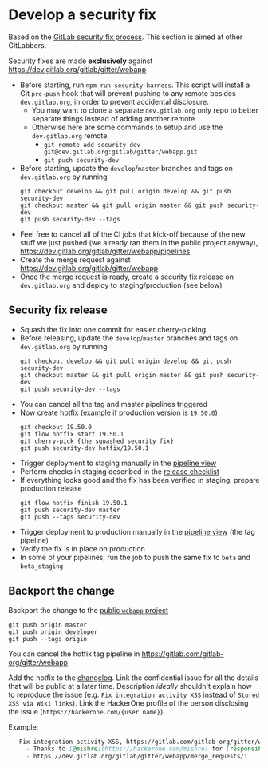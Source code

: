 # Develop a security fix

Based on the [GitLab security fix process](https://gitlab.com/gitlab-org/release/docs/blob/master/general/security/developer.md). This section is aimed at other GitLabbers.

Security fixes are made **exclusively** against https://dev.gitlab.org/gitlab/gitter/webapp

 - Before starting, run `npm run security-harness`. This script will install a Git `pre-push` hook that will prevent
pushing to any remote besides `dev.gitlab.org`, in order to prevent accidental disclosure.
    - You may want to clone a separate `dev.gitlab.org` only repo to better separate things instead of adding another remote
    - Otherwise here are some commands to setup and use the `dev.gitlab.org` remote,
       - `git remote add security-dev git@dev.gitlab.org:gitlab/gitter/webapp.git`
       - `git push security-dev`
 - Before starting, update the `develop`/`master` branches and tags on `dev.gitlab.org` by running
   ```
   git checkout develop && git pull origin develop && git push security-dev
   git checkout master && git pull origin master && git push security-dev
   git push security-dev --tags
   ```
 - Feel free to cancel all of the CI jobs that kick-off because of the new stuff we just pushed (we already ran them in the public project anyway), https://dev.gitlab.org/gitlab/gitter/webapp/pipelines
 - Create the merge request against https://dev.gitlab.org/gitlab/gitter/webapp
 - Once the merge request is ready, create a security fix release on `dev.gitlab.org` and deploy to staging/production (see below)

## Security fix release
 - Squash the fix into one commit for easier cherry-picking
 - Before releasing, update the `develop`/`master` branches and tags on `dev.gitlab.org` by running
   ```
   git checkout develop && git pull origin develop && git push security-dev
   git checkout master && git pull origin master && git push security-dev
   git push security-dev --tags
   ```
 - You can cancel all the tag and master pipelines triggered 
 - Now create hotfix (example if production version is `19.50.0`)
   ```
   git checkout 19.50.0
   git flow hotfix start 19.50.1
   git cherry-pick {the squashed security fix}
   git push security-dev hotfix/19.50.1
   ```
 - Trigger deployment to staging manually in the [pipeline view](https://dev.gitlab.org/gitlab/gitter/webapp/pipelines)
 - Perform checks in staging described in the [release checklist](https://gitlab.com/gitlab-com/gl-infra/gitter-infrastructure#release-checklist)
 - If everything looks good and the fix has been verified in staging, prepare production release
   ```
   git flow hotfix finish 19.50.1
   git push security-dev master
   git push --tags security-dev
   ```
 - Trigger deployment to production manually in the [pipeline view](https://dev.gitlab.org/gitlab/gitter/webapp/pipelines) (the tag pipeline)
 - Verify the fix is in place on production
 - In some of your pipelines, run the job to push the same fix to `beta` and `beta_staging`


## Backport the change
Backport the change to the [public `webapp` project](https://gitlab.com/gitlab-org/gitter/webapp)
```
git push origin master
git push origin developer
git push --tags origin
```
You can cancel the hotfix tag pipeline in https://gitlab.com/gitlab-org/gitter/webapp

Add the hotfix to the [changelog](https://gitlab.com/gitlab-org/gitter/webapp/blob/develop/CHANGELOG.md). Link the confidential issue for all the details that will be public at a later time. Description *ideally* shouldn't explain how to reproduce the issue (e.g. `Fix integration activity XSS` instead of `Stored XSS via Wiki links`). Link the HackerOne profile of the person disclosing the issue (`https://hackerone.com/{user name}`).

Example:
```markdown
 - Fix integration activity XSS, https://gitlab.com/gitlab-org/gitter/webapp/issues/2068
     - Thanks to [@mishre](https://hackerone.com/mishre) for [responsibly disclosing](https://about.gitlab.com/security/disclosure/) this vulnerability to us.
     - https://dev.gitlab.org/gitlab/gitter/webapp/merge_requests/1
```
